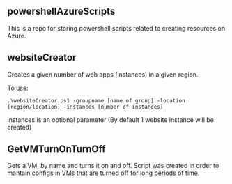 ## powershellAzureScripts
This is a repo for storing powershell scripts related to creating resources on Azure.

## websiteCreator
Creates a given number of web apps (instances) in a given region.

To use:

`.\websiteCreator.ps1 -groupname [name of group] -location [region/location] -instances [number of instances]`


instances is an optional parameter (By default 1 website instance will be created)


## GetVMTurnOnTurnOff
Gets a VM, by name and turns it on and off. Script was created in order to mantain configs in VMs that are turned off for long periods of time.

